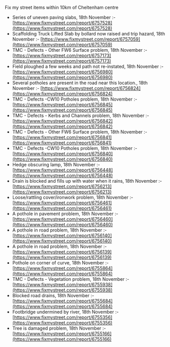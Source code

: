 Fix my street items within 10km of Cheltenham centre

<!-- fix_marker starts -->

- Series of uneven paving slabs, 18th November :- [https://www.fixmystreet.com/report/6757528](https://www.fixmystreet.com/report/6757528)
- Scaffolding Truck Lifted Slab by bollard now raised and trip hazard, 18th November :- [https://www.fixmystreet.com/report/6757059](https://www.fixmystreet.com/report/6757059)
- TMC - Defects - Other FW6  Surface problem, 18th November :- [https://www.fixmystreet.com/report/6757173](https://www.fixmystreet.com/report/6757173)
- Field ploughed a few weeks and path not re-instated, 18th November :- [https://www.fixmystreet.com/report/6756980](https://www.fixmystreet.com/report/6756980)
- Several potholes are present in the road near this location., 18th November :- [https://www.fixmystreet.com/report/6756824](https://www.fixmystreet.com/report/6756824)
- TMC - Defects -CW10 Potholes problem, 18th November :- [https://www.fixmystreet.com/report/6756845](https://www.fixmystreet.com/report/6756845)
- TMC - Defects - Kerbs and Channels problem, 18th November :- [https://www.fixmystreet.com/report/6756842](https://www.fixmystreet.com/report/6756842)
- TMC - Defects - Other FW6  Surface problem, 18th November :- [https://www.fixmystreet.com/report/6756841](https://www.fixmystreet.com/report/6756841)
- TMC - Defects -CW10 Potholes problem, 18th November :- [https://www.fixmystreet.com/report/6756840](https://www.fixmystreet.com/report/6756840)
- Hedge obscuring lamp, 18th November :- [https://www.fixmystreet.com/report/6756448](https://www.fixmystreet.com/report/6756448)
- Drain is blocked and fills up with water when it rains, 18th November :- [https://www.fixmystreet.com/report/6756213](https://www.fixmystreet.com/report/6756213)
- Loose/rattling cover/ironwork problem, 18th November :- [https://www.fixmystreet.com/report/6756461](https://www.fixmystreet.com/report/6756461)
- A pothole in pavement problem, 18th November :- [https://www.fixmystreet.com/report/6756460](https://www.fixmystreet.com/report/6756460)
- A pothole in road problem, 18th November :- [https://www.fixmystreet.com/report/6756140](https://www.fixmystreet.com/report/6756140)
- A pothole in road problem, 18th November :- [https://www.fixmystreet.com/report/6756139](https://www.fixmystreet.com/report/6756139)
- Pothole on corner of curve, 18th November :- [https://www.fixmystreet.com/report/6755864](https://www.fixmystreet.com/report/6755864)
- TMC - Defects - Vegetation problem, 18th November :- [https://www.fixmystreet.com/report/6755938](https://www.fixmystreet.com/report/6755938)
- Blocked road drains, 18th November :- [https://www.fixmystreet.com/report/6755684](https://www.fixmystreet.com/report/6755684)
- Footbridge undermined by river, 18th November :- [https://www.fixmystreet.com/report/6755356](https://www.fixmystreet.com/report/6755356)
- Tree is damaged problem, 18th November :- [https://www.fixmystreet.com/report/6755166](https://www.fixmystreet.com/report/6755166)

<!-- fix_marker ends -->
